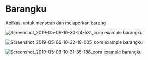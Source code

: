 # Barangku
Aplikasi untuk menscan dan melaporkan barang

![Screenshot_2019-05-06-10-30-24-531_com example barangku](https://user-images.githubusercontent.com/26026960/57205724-a901ab00-6fea-11e9-9774-c5f39c8764ef.png)


![Screenshot_2019-05-06-10-32-18-005_com example barangku](https://user-images.githubusercontent.com/26026960/57205678-5e802e80-6fea-11e9-89fa-e7df2be7751e.png)

![Screenshot_2019-05-06-10-31-35-188_com example barangku](https://user-images.githubusercontent.com/26026960/57205702-7e175700-6fea-11e9-8928-2853149c0450.png)

